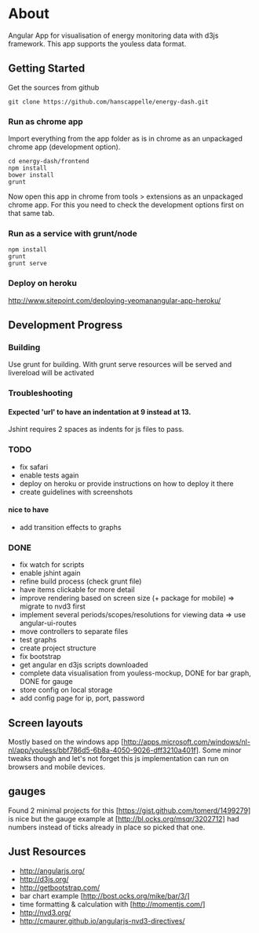 # About

Angular App for visualisation of energy monitoring data with d3js framework. This app supports the youless data format.

## Getting Started

Get the sources from github

    git clone https://github.com/hanscappelle/energy-dash.git

### Run as chrome app

Import everything from the app folder as is in chrome as an unpackaged chrome app (development option).

    cd energy-dash/frontend
    npm install
    bower install
    grunt

Now open this app in chrome from tools > extensions as an unpackaged chrome app. For this you need to check the
development options first on that same tab.

### Run as a service with grunt/node

    npm install
    grunt
    grunt serve

### Deploy on heroku

http://www.sitepoint.com/deploying-yeomanangular-app-heroku/

## Development Progress

### Building

Use grunt for building. With grunt serve resources will be served and livereload will be activated

### Troubleshooting

#### Expected 'url' to have an indentation at 9 instead at 13.

Jshint requires 2 spaces as indents for js files to pass.

### TODO

* fix safari
* enable tests again
* deploy on heroku or provide instructions on how to deploy it there
* create guidelines with screenshots

#### nice to have

* add transition effects to graphs

### DONE

* fix watch for scripts
* enable jshint again
* refine build process (check grunt file)
* have items clickable for more detail
* improve rendering based on screen size (+ package for mobile) => migrate to nvd3 first
* implement several periods/scopes/resolutions for viewing data => use angular-ui-routes
* move controllers to separate files
* test graphs
* create project structure
* fix bootstrap
* get angular en d3js scripts downloaded
* complete data visualisation from youless-mockup, DONE for bar graph, DONE for gauge
* store config on local storage
* add config page for ip, port, password

## Screen layouts

Mostly based on the windows app [http://apps.microsoft.com/windows/nl-nl/app/youless/bbf786d5-6b8a-4050-9026-dff3210a401f].
Some minor tweaks though and let's not forget this js implementation can run on browsers and mobile devices.

## gauges

Found 2 minimal projects for this [https://gist.github.com/tomerd/1499279] is nice
but the gauge example at [http://bl.ocks.org/msqr/3202712] had numbers instead of ticks already in place so picked that one.

## Just Resources

* http://angularjs.org/
* http://d3js.org/
* http://getbootstrap.com/
* bar chart example [http://bost.ocks.org/mike/bar/3/]
* time formatting & calculation with [http://momentjs.com/]
* http://nvd3.org/
* http://cmaurer.github.io/angularjs-nvd3-directives/

